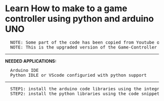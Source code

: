 # Learn How to make to a game controller using python and arduino UNO 
<pre>
  NOTE: Some part of the code has been copied from Youtube of BallaMOTO.
  NOTE: This is the upgraded version of the Game-Controller repository
</pre>
_________________________________________________________________________________________________________________________
**NEEDED APPLICATIONS:**
<pre>
  Arduino IDE 
  Python IDLE or VScode configuried with python support
</pre>
__________________________________________________________________________________________________________________________
<pre>
  STEP1: install the arduino code libraries using the integrated library manager
  STEP2: install the python libraries using the code snippets provided. Run them in the terminal.
</pre>
